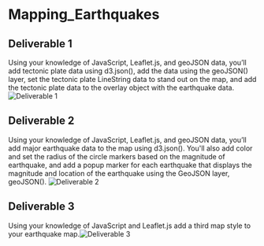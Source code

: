 # Mapping_Earthquakes
## Deliverable 1
Using your knowledge of JavaScript, Leaflet.js, and geoJSON data, you’ll add tectonic plate data using d3.json(), add the data using the geoJSON() layer, set the tectonic plate LineString data to stand out on the map, and add the tectonic plate data to the overlay object with the earthquake data.
![Deliverable 1](https://user-images.githubusercontent.com/105949411/189266917-d6d5f0e8-b362-4656-b9c3-9033181361da.png)

## Deliverable 2
Using your knowledge of JavaScript, Leaflet.js, and geoJSON data, you’ll add major earthquake data to the map using d3.json(). You'll also add color and set the radius of the circle markers based on the magnitude of earthquake, and add a popup marker for each earthquake that displays the magnitude and location of the earthquake using the GeoJSON layer, geoJSON().
![Deliverable 2](https://user-images.githubusercontent.com/105949411/189266927-fababdcd-09ca-48cf-807e-54ebf08c01b8.png)

## Deliverable 3
Using your knowledge of JavaScript and Leaflet.js add a third map style to your earthquake map.![Deliverable 3](https://user-images.githubusercontent.com/105949411/189266932-2f3220a7-3dfa-4372-a88c-5b088c86d7c7.png)
